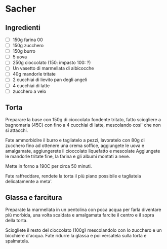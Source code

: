 # Sacher

## Ingredienti

- [ ] 150g farina 00
- [ ] 150g zucchero
- [ ] 150g burro
- [ ] 5 uova
- [ ] 250g cioccolato (150: impasto 100: ?)
- [ ] Un vasetto di marmellata di albicocche
- [ ] 40g mandorle tritate
- [ ] 2 cucchiai di lievito pan degli angeli
- [ ] 4 cucchiai di latte
- [ ] zucchero a velo

## Torta

Preparare la base con 150g di cioccolato fondente tritato, fatto sciogliere
a bagnomaria (45C) con fino a 4 cucchiai di latte, mescolando cosi' che non si attacchi.

Fate ammorbidire il burro e tagliatelo a pezzi, lavoratelo con 80g di zucchero
fino ad ottenere una crema soffice, aggiungete le uova e amalgamate,
aggiungerete il cioccolato liquefatto e mescolate
Aggiungete le mandorle tritate fine, la farina e gli albumi montati a neve.

Mette in forno a 190C per circa 50 minuti.

Fate raffreddare, rendete la torta il più piano possibile e tagliatela
delicatamente a meta'.

## Glassa e farcitura

Preparate la marmellata in un pentolina con poca acqua per farla diventare più
morbida, una volta scaldata e amalgamata farcite il centro e il sopra della
torta.

Sciogliete il resto del cioccolato (100g) mescolandolo con lo zucchero e un bicchiere
d'acqua.
Fate ridurre la glassa e poi versatela sulla torta e spalmatela.
